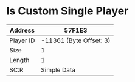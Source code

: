 #  Is Custom Single Player
Address   | 57F1E3
----------|-------------
Player ID | -11361 (Byte Offset: 3)
Size 	  | 1
Length 	  | 1
SC:R      | Simple Data


